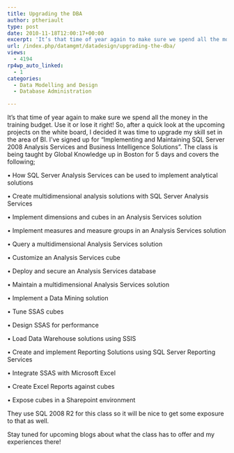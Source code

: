 ```yaml
---
title: Upgrading the DBA
author: ptheriault
type: post
date: 2010-11-18T12:00:17+00:00
excerpt: 'It’s that time of year again to make sure we spend all the money in the training budget. Use it or lose it right!  So, after a quick look at the upcoming projects on the white board, I decided it was time to upgrade my skill set in the area of BI.  I’ve&hellip;'
url: /index.php/datamgmt/datadesign/upgrading-the-dba/
views:
  - 4194
rp4wp_auto_linked:
  - 1
categories:
  - Data Modelling and Design
  - Database Administration

---
```

It’s that time of year again to make sure we spend all the money in the training budget. Use it or lose it right! So, after a quick look at the upcoming projects on the white board, I decided it was time to upgrade my skill set in the area of BI. I’ve signed up for “Implementing and Maintaining SQL Server 2008 Analysis Services and Business Intelligence Solutions”. The class is being taught by Global Knowledge up in Boston for 5 days and covers the following;
  
• How SQL Server Analysis Services can be used to implement analytical solutions
  
• Create multidimensional analysis solutions with SQL Server Analysis Services
  
• Implement dimensions and cubes in an Analysis Services solution
  
• Implement measures and measure groups in an Analysis Services solution
  
• Query a multidimensional Analysis Services solution
  
• Customize an Analysis Services cube
  
• Deploy and secure an Analysis Services database
  
• Maintain a multidimensional Analysis Services solution
  
• Implement a Data Mining solution
  
• Tune SSAS cubes
  
• Design SSAS for performance
  
• Load Data Warehouse solutions using SSIS
  
• Create and implement Reporting Solutions using SQL Server Reporting Services
  
• Integrate SSAS with Microsoft Excel
  
• Create Excel Reports against cubes
  
• Expose cubes in a Sharepoint environment
  
They use SQL 2008 R2 for this class so it will be nice to get some exposure to that as well.
  
Stay tuned for upcoming blogs about what the class has to offer and my experiences there!
